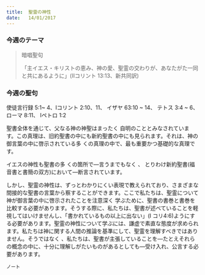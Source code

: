 ```yaml
---
title:  聖霊の神性
date:   14/01/2017
---
```


### 今週のテーマ

> <p>暗唱聖句</p>
> 「主イエス・キリストの恵み、神の愛、聖霊の交わりが、あなたがた一同と共にあるように」(IIコリント 13:13、新共同訳)

### 今週の聖句

使徒言行録 5:1~ 4、Iコリント 2:10、11、 イザヤ 63:10 ~ 14、 テトス 3:4 ~ 6、 ローマ 8:11、 Iペトロ 1:2

 聖書全体を通じて、父なる神の神聖はまったく 自明のこととみなされています。この真理は、旧約聖書の中にも新約聖書の中にも見られます。それは、神の御言葉の中に啓示されている多 くの真理の中で、最も重要かつ基礎的な真理です。

 イエスの神性も聖書の多 くの箇所で―言うまでもなく 、 とりわけ新約聖書(福音書と書簡の双方)において―断言されています。

 しかし、聖霊の神性は、ずっとわかりにくい表現で教えられており、さまざまな間接的な聖書の言葉から察することができます。ここで私たちは、聖霊について神が御言葉の中に啓示されたことを注意深く 学ぶために、聖書の書巻と書巻を比較する必要があります。そうする際に、私たちは、聖書が述べていることを軽視してはいけませんし、「書かれているもの以上に出ない」(I コリ4:6)ようにする必要があります。聖霊の神性について学ぶには、謙虚で素直な態度が求められます。私たちは神に関する人間の推論を基準にして、聖霊を理解すべきではありません。そうではなく 、私たちは、聖書が主張していることを―たとえそれらの概念の中に、十分に理解しがたいものがあるとしても―受け入れ、公言する必要があります。
 
`ノート`

